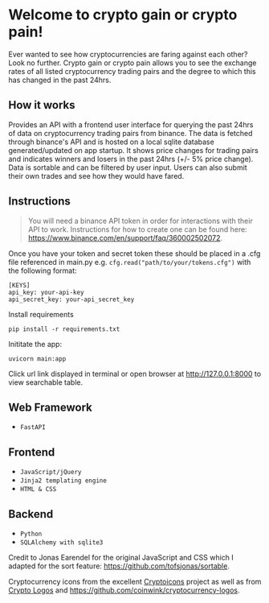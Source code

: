 # Welcome to crypto gain or crypto pain!
Ever wanted to see how cryptocurrencies are faring against each other? Look no further. Crypto gain or crypto pain allows you to see the exchange rates of all listed cryptocurrency trading pairs and the degree to which this has changed in the past 24hrs.

## How it works
Provides an API with a frontend user interface for querying the past 24hrs of data on cryptocurrency trading pairs from binance. The data is fetched through binance's API and is hosted on a local sqlite database generated/updated on app startup. It shows price changes for trading pairs and indicates winners and losers in the past 24hrs (+/- 5% price change). Data is sortable and can be filtered by user input.
Users can also submit their own trades and see how they would have fared.

## Instructions
> You will need a binance API token in order for interactions with their API to work. Instructions for how to create one can be found here: https://www.binance.com/en/support/faq/360002502072. 

Once you have your token and secret token these should be placed in a .cfg file referenced in main.py e.g. `cfg.read("path/to/your/tokens.cfg")` with the following format:
```
[KEYS]
api_key: your-api-key
api_secret_key: your-api_secret_key
```
Install requirements
```
pip install -r requirements.txt
```
Inititate the app:
```
uvicorn main:app
```
Click url link displayed in terminal or open browser at http://127.0.0.1:8000 to view searchable table.

## Web Framework
- `FastAPI`
## Frontend
- `JavaScript/jQuery`
- `Jinja2 templating engine`
- `HTML & CSS`
## Backend
- `Python`
- `SQLAlchemy with sqlite3`

Credit to Jonas Earendel for the original JavaScript and CSS which I adapted for the sort feature: https://github.com/tofsjonas/sortable.

Cryptocurrency icons from the excellent [Cryptoicons](https://github.com/monzanifabio/cryptoicons) project as well as from [Crypto Logos](https://cryptologos.cc/) and https://github.com/coinwink/cryptocurrency-logos.
